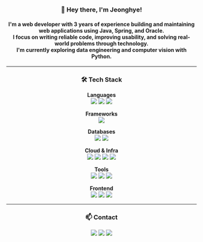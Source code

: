 <h3 align="center">👋 Hey there, I'm Jeonghye!</h3>

<p align="center">
  <h4 align="center">
  I'm a web developer with 3 years of experience building and maintaining web applications using Java, Spring, and Oracle.</br>
  I focus on writing reliable code, improving usability, and solving real-world problems through technology.</br>
  I'm currently exploring data engineering and computer vision with Python.
  </h4>
</p>

---

<h3 align="center">🛠 Tech Stack</h3>

<p align="center">
  <strong>Languages</strong><br/>
  <img src="https://img.shields.io/badge/Java-007396?style=plastic&logo=java&logoColor=white"/>
  <img src="https://img.shields.io/badge/Python-3776AB?style=plastic&logo=python&logoColor=white"/>
  <img src="https://img.shields.io/badge/SQL-003B57?style=plastic&logo=postgresql&logoColor=white"/>
</p>

<p align="center">
  <strong>Frameworks</strong><br/>
  <img src="https://img.shields.io/badge/Spring-6DB33F?style=plastic&logo=spring&logoColor=white"/>
</p>

<p align="center">
  <strong>Databases</strong><br/>
  <img src="https://img.shields.io/badge/Oracle-F80000?style=plastic&logo=oracle&logoColor=white"/>
  <img src="https://img.shields.io/badge/MySQL-4479A1?style=plastic&logo=mysql&logoColor=white"/>
</p>

<p align="center">
  <strong>Cloud & Infra</strong><br/>
  <img src="https://img.shields.io/badge/AWS-232F3E?style=plastic&logo=amazonaws&logoColor=white"/>
  <img src="https://img.shields.io/badge/EC2-FF9900?style=plastic&logo=amazonec2&logoColor=white"/>
  <img src="https://img.shields.io/badge/S3-569A31?style=plastic&logo=amazons3&logoColor=white"/>
  <img src="https://img.shields.io/badge/RDS-527FFF?style=plastic&logo=amazonrds&logoColor=white"/>
</p>

<p align="center">
  <strong>Tools</strong><br/>
  <img src="https://img.shields.io/badge/Git-F05032?style=plastic&logo=git&logoColor=white"/>
  <img src="https://img.shields.io/badge/IntelliJ-000000?style=plastic&logo=intellijidea&logoColor=white"/>
  <img src="https://img.shields.io/badge/VSCode-007ACC?style=plastic&logo=visualstudiocode&logoColor=white"/>
</p>

<p align="center">
  <strong>Frontend</strong><br/>
  <img src="https://img.shields.io/badge/HTML5-E34F26?style=plastic&logo=html5&logoColor=white"/>
  <img src="https://img.shields.io/badge/CSS3-1572B6?style=plastic&logo=css3&logoColor=white"/>
  <img src="https://img.shields.io/badge/JavaScript-F7DF1E?style=plastic&logo=javascript&logoColor=black"/>
</p>

---

<h3 align="center">📫 Contact</h3>

<p align="center">
  <a href="https://github.com/hyejs"><img src="https://img.shields.io/badge/GitHub-181717?style=flat&logo=github&logoColor=white"/></a>
  <a href="https://www.linkedin.com/in/jeonghye-shin"><img src="https://img.shields.io/badge/LinkedIn-0A66C2?style=flat&logo=linkedin&logoColor=white"/></a>
  <a href="mailto:hyejs.dev@gmail.com"><img src="https://img.shields.io/badge/Gmail-EA4335?style=flat&logo=gmail&logoColor=white"/></a>
</p>
